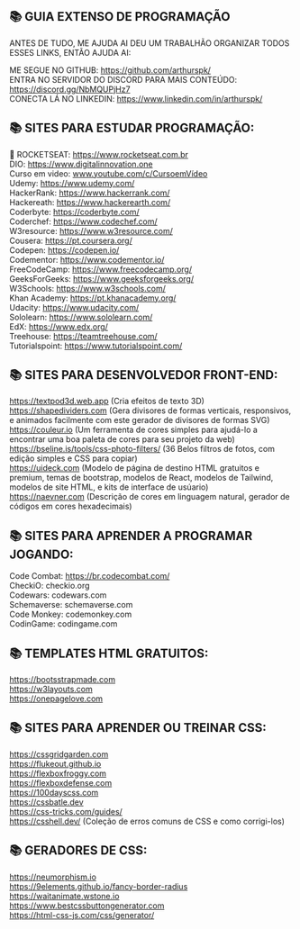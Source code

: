 ## 📚 GUIA EXTENSO DE PROGRAMAÇÃO 

ANTES DE TUDO, ME AJUDA AI DEU UM TRABALHÃO ORGANIZAR TODOS ESSES LINKS, ENTÃO AJUDA AI:<br>

ME SEGUE NO GITHUB: https://github.com/arthurspk/<br>
ENTRA NO SERVIDOR DO DISCORD PARA MAIS CONTEÚDO: https://discord.gg/NbMQUPjHz7<br>
CONECTA LÁ NO LINKEDIN: https://www.linkedin.com/in/arthurspk/ <br>

## 📚 SITES PARA ESTUDAR PROGRAMAÇÃO:

🔖 ROCKETSEAT: https://www.rocketseat.com.br <br>
DIO: https://www.digitalinnovation.one <br>
Curso em video: www.youtube.com/c/CursoemVídeo <br>
Udemy: https://www.udemy.com/ <br>
HackerRank: https://www.hackerrank.com/ <br>
Hackereath: https://www.hackerearth.com/ <br>
Coderbyte: https://coderbyte.com/ <br>
Coderchef: https://www.codechef.com/ <br>
W3resource: https://www.w3resource.com/ <br>
Cousera: https://pt.coursera.org/ <br>
Codepen: https://codepen.io/ <br>
Codementor: https://www.codementor.io/ <br>
FreeCodeCamp: https://www.freecodecamp.org/ <br>
GeeksForGeeks: https://www.geeksforgeeks.org/ <br>
W3Schools: https://www.w3schools.com/ <br>
Khan Academy: https://pt.khanacademy.org/ <br>
Udacity: https://www.udacity.com/ <br>
Sololearn: https://www.sololearn.com/ <br>
EdX: https://www.edx.org/ <br>
Treehouse: https://teamtreehouse.com/ <br>
Tutorialspoint: https://www.tutorialspoint.com/ <br>

## 📚 SITES PARA DESENVOLVEDOR FRONT-END:

https://textpod3d.web.app (Cria efeitos de texto 3D)  <br>
https://shapedividers.com (Gera divisores de formas verticais, responsivos, e animados facilmente com este gerador de divisores de formas SVG) <br>
https://couleur.io (Um ferramenta de cores simples para ajudá-lo a encontrar uma boa paleta de cores para seu projeto da web) <br>
https://bseline.is/tools/css-photo-filters/ (36 Belos filtros de fotos, com edição simples e CSS para copiar) <br>
https://uideck.com (Modelo de página de destino HTML gratuitos e premium, temas de bootstrap, modelos de React, modelos de Tailwind, modelos de site HTML, e kits de interface de usúario) <br>
https://naevner.com (Descrição de cores em linguagem natural, gerador de códigos em cores hexadecimais) <br>

## 📚 SITES PARA APRENDER A PROGRAMAR JOGANDO:

Code Combat: https://br.codecombat.com/ <br>
CheckiO: checkio.org <br>
Codewars: codewars.com <br>
Schemaverse: schemaverse.com <br>
Code Monkey: codemonkey.com <br>
CodinGame: codingame.com <br>

## 📚 TEMPLATES HTML GRATUITOS: 

https://bootsstrapmade.com <br>
https://w3layouts.com <br>
https://onepagelove.com <br>

## 📚 SITES PARA APRENDER OU TREINAR CSS:

https://cssgridgarden.com <br>
https://flukeout.github.io <br>
https://flexboxfroggy.com <br>
https://flexboxdefense.com <br>
https://100dayscss.com <br>
https://cssbatle.dev <br>
https://css-tricks.com/guides/ <br>
https://csshell.dev/ (Coleção de erros comuns de CSS e como corrigi-los) <br>

## 📚 GERADORES DE CSS:

https://neumorphism.io <br>
https://9elements.github.io/fancy-border-radius <br>
https://waitanimate.wstone.io <br>
https://www.bestcssbuttongenerator.com <br>
https://html-css-js.com/css/generator/ <br>
